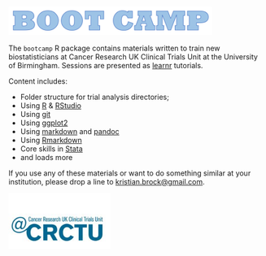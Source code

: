 
<img src="inst/images/logo.PNG" width="400">

The `bootcamp` R package contains materials written to train new biostatisticians at Cancer Research UK Clinical Trials Unit at the University of Birmingham. 
Sessions are presented as [learnr](https://rstudio.github.io/learnr/) tutorials.

Content includes:

* Folder structure for trial analysis directories;
* Using [R](https://www.r-project.org/) & [RStudio](https://www.rstudio.com/)
* Using [git](https://git-scm.com/)
* Using [ggplot2](https://r4ds.had.co.nz/data-visualisation.html)
* Using [markdown](https://en.wikipedia.org/wiki/Markdown) and [pandoc](https://pandoc.org/)
* Using [Rmarkdown](https://rmarkdown.rstudio.com/)
* Core skills in [Stata](https://www.stata.com/)
* and loads more

If you use any of these materials or want to do something similar at your institution, please drop a line to kristian.brock@gmail.com.

<img src="inst/images/crctu.jpg" width="200">
